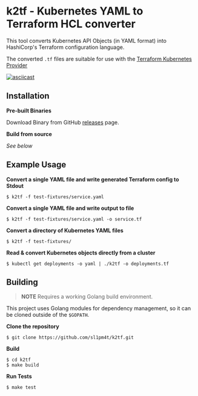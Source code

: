 # k2tf - Kubernetes YAML to Terraform HCL converter

This tool converts Kubernetes API Objects (in YAML format) into HashiCorp's Terraform configuration language.

The converted `.tf` files are suitable for use with the [Terraform Kubernetes Provider](https://www.terraform.io/docs/providers/kubernetes/index.html)

[![asciicast](https://asciinema.org/a/5LzAc7Eha7w7dwrktAxcMdpIc.svg)](https://asciinema.org/a/5LzAc7Eha7w7dwrktAxcMdpIc)

## Installation

**Pre-built Binaries**

Download Binary from GitHub [releases](https://github.com/sl1pm4t/k2tf/releases/latest) page.

**Build from source**

_See below_

## Example Usage

**Convert a single YAML file and write generated Terraform config to Stdout**

```
$ k2tf -f test-fixtures/service.yaml
```

**Convert a single YAML file and write output to file**

```
$ k2tf -f test-fixtures/service.yaml -o service.tf
```

**Convert a directory of Kubernetes YAML files**

```
$ k2tf -f test-fixtures/
```

**Read & convert Kubernetes objects directly from a cluster**

```
$ kubectl get deployments -o yaml | ./k2tf -o deployments.tf
```

## Building

> **NOTE** Requires a working Golang build environment.

This project uses Golang modules for dependency management, so it can be cloned outside of the `$GOPATH`.

**Clone the repository**

```
$ git clone https://github.com/sl1pm4t/k2tf.git
```

**Build**

```
$ cd k2tf
$ make build
```

**Run Tests**

```
$ make test
```
